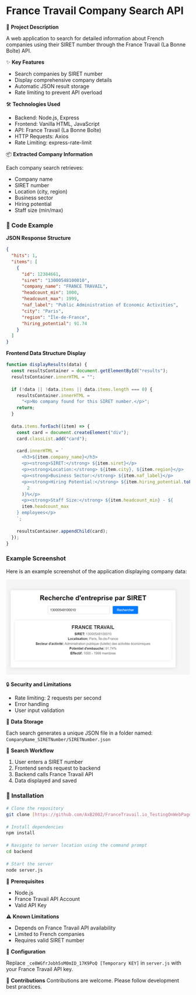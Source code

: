 # France Travail Company Search API

🚀 **Project Description**

A web application to search for detailed information about French companies using their SIRET number through the France Travail (La Bonne Boîte) API.

✨ **Key Features**

- Search companies by SIRET number
- Display comprehensive company details
- Automatic JSON result storage
- Rate limiting to prevent API overload

🛠️ **Technologies Used**

- Backend: Node.js, Express
- Frontend: Vanilla HTML, JavaScript
- API: France Travail (La Bonne Boîte)
- HTTP Requests: Axios
- Rate Limiting: express-rate-limit

📦 **Extracted Company Information**

Each company search retrieves:

- Company name
- SIRET number
- Location (city, region)
- Business sector
- Hiring potential
- Staff size (min/max)

### 📝 Code Example

**JSON Response Structure**

```json
{
  "hits": 1,
  "items": [
    {
      "id": 12384661,
      "siret": "13000548100010",
      "company_name": "FRANCE TRAVAIL",
      "headcount_min": 1000,
      "headcount_max": 1999,
      "naf_label": "Public Administration of Economic Activities",
      "city": "Paris",
      "region": "Île-de-France",
      "hiring_potential": 91.74
    }
  ]
}
```

**Frontend Data Structure Display**

```javascript
function displayResults(data) {
  const resultsContainer = document.getElementById("results");
  resultsContainer.innerHTML = "";

  if (!data || !data.items || data.items.length === 0) {
    resultsContainer.innerHTML =
      "<p>No company found for this SIRET number.</p>";
    return;
  }

  data.items.forEach((item) => {
    const card = document.createElement("div");
    card.classList.add("card");

    card.innerHTML = `
      <h3>${item.company_name}</h3>
      <p><strong>SIRET:</strong> ${item.siret}</p>
      <p><strong>Location:</strong> ${item.city}, ${item.region}</p>
      <p><strong>Business Sector:</strong> ${item.naf_label}</p>
      <p><strong>Hiring Potential:</strong> ${item.hiring_potential.toFixed(
        2
      )}%</p>
      <p><strong>Staff Size:</strong> ${item.headcount_min} - ${
      item.headcount_max
    } employees</p>
    `;

    resultsContainer.appendChild(card);
  });
}
```

### Example Screenshot

Here is an example screenshot of the application displaying company data:

![TestResults](/results/FRANCE%20TRAVAIL_13000548100010/image.png)

🔒 **Security and Limitations**

- Rate limiting: 2 requests per second
- Error handling
- User input validation

💾 **Data Storage**

Each search generates a unique JSON file in a folder named:  
`CompanyName_SIRETNumber/SIRETNumber.json`

🚦 **Search Workflow**

1. User enters a SIRET number
2. Frontend sends request to backend
3. Backend calls France Travail API
4. Data displayed and saved

### 🔧 Installation

```bash
# Clone the repository
git clone [https://github.com/AxB2002/FranceTravail.io_TestingOnWebPage.git]

# Install dependencies
npm install

# Navigate to server location using the command prompt
cd backend

# Start the server
node server.js
```

📝 **Prerequisites**

- Node.js
- France Travail API Account
- Valid API Key

⚠️ **Known Limitations**

- Depends on France Travail API availability
- Limited to French companies
- Requires valid SIRET number

🔑 **Configuration**

Replace `_ce8WGfrJobh5sM0mID_17K9PoQ [Temporary KEY]` in `server.js` with your France Travail API key.

🤝 **Contributions**
Contributions are welcome. Please follow development best practices.
